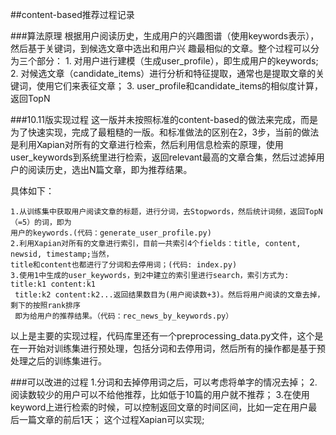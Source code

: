 ##content-based推荐过程记录

###算法原理
	根据用户阅读历史，生成用户的兴趣图谱（使用keywords表示），然后基于关键词，到候选文章中选出和用户兴
	趣最相似的文章。整个过程可以分为三个部分：
	1. 对用户进行建模（生成user_profile），即生成用户的keywords;
	2. 对候选文章（candidate_items）进行分析和特征提取，通常也是提取文章的关键词，使用它们来表征文章；
	3. user_profile和candidate_items的相似度计算，返回TopN
	
###10.11版实现过程
这一版并未按照标准的content-based的做法来完成，而是为了快速实现，完成了最粗糙的一版。和标准做法的区别在2，3步，当前的做法是利用Xapian对所有的文章进行检索，然后利用信息检索的原理，使用user_keywords到系统里进行检索，返回relevant最高的文章合集，然后过滤掉用户的阅读历史，选出N篇文章，即为推荐结果。

具体如下：

	1.从训练集中获取用户阅读文章的标题，进行分词，去Stopwords，然后统计词频，返回TopN（=5）的词，即为
	用户的keywords.(代码：generate_user_profile.py)
	2.利用Xapian对所有的文章进行索引，目前一共索引4个fields：title, content, newsid, timestamp;当然，
	title和content也都进行了分词和去停用词；(代码: index.py)
	3.使用1中生成的user_keywords，到2中建立的索引里进行search，索引方式为: title:k1 content:k1
	 title:k2 content:k2...返回结果数目为(用户阅读数+3)。然后将用户阅读的文章去掉，剩下的按照rank排序
	 即为给用户的推荐结果。（代码：rec_news_by_keywords.py）
	
以上是主要的实现过程，代码库里还有一个preprocessing_data.py文件，这个是在一开始对训练集进行预处理，包括分词和去停用词，然后所有的操作都是基于预处理之后的训练集进行。

###可以改进的过程
	1.分词和去掉停用词之后，可以考虑将单字的情况去掉；
	2.阅读数较少的用户可以不给他推荐，比如低于10篇的用户就不推荐；
	3.在使用keyword上进行检索的时候，可以控制返回文章的时间区间，比如一定在用户最后一篇文章的前后1天；
	这个过程Xapian可以实现;
